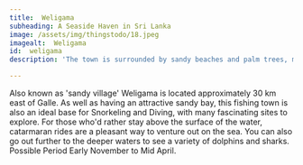 ```yaml
---
title:  Weligama
subheading: A Seaside Haven in Sri Lanka
image: /assets/img/thingstodo/18.jpeg
imagealt:  Weligama
id:  weligama
description: 'The town is surrounded by sandy beaches and palm trees, making it an ideal destination for those looking for a relaxing beach getaway.'

---
```

 Also known as 'sandy village' Weligama is located approximately 30 km east of Galle. As well as having an attractive sandy bay, this fishing town is also an ideal base for Snorkeling and Diving, with many fascinating sites to explore. For those who'd rather stay above the surface of the water, catarmaran rides are a pleasant way to venture out on the sea. You can also go out further to the deeper waters to see a variety of dolphins and sharks. Possible Period Early November to Mid April.